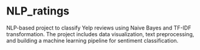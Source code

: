 # NLP_ratings
NLP-based project to classify Yelp reviews using Naive Bayes and TF-IDF transformation. The project includes data visualization, text preprocessing, and building a machine learning pipeline for sentiment classification.
